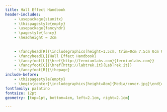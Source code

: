 ```yaml
---
title: Hall Effect Handbook
header-includes:
    - \usepackage{siunitx}
    - \thispagestyle{empty} 
    - \usepackage{fancyhdr}
    - \pagestyle{fancy}
    - \headheight = 3cm
    
  
    - \fancyhead[R]{\includegraphics[height=1.5cm, trim=0cm 7.5cm 0cm 0cm]{Media/logo_labtrek.png}}
    - \fancyhead[L]{Hall Effect Handbook}
    - \fancyfoot[L]{\href{http://fermiumlabs.com}{fermiumlabs.com}}
    - \fancyfoot[C]{\href{http://labtrek.it}{LabTrek.it}}
    - \fancyfoot[R]{\thepage}
include-before:
    - \thispagestyle{empty}
    - \begin{center}\includegraphics[height=8cm]{Media/cover.jpg}\end{center}
fontfamily: palatino
fontsize: 12pt
geometry: [top=1pt, bottom=4cm, left=2.1cm, right=2.1cm]

---
```


<!--
Copyright (C)  2016  Labtrek & Fermium LABS.
Permission is granted to copy, distribute and/or modify this document
under the terms of the GNU Free Documentation License, Version 1.3
or any later version published by the Free Software Foundation;
with the Invariant Sections being "Authorship", no Front-Cover Texts, and no Back-Cover Texts.
A copy of the license is included in the section entitled "GNU
Free Documentation License".
-->

<!-- ################################
to compile this document you need pandoc with pandoc-eqnos, pandoc-fignos and pandoc-tablenos filters
http://pandoc.org
https://github.com/tomduck/pandoc-eqnos
https://github.com/tomduck/pandoc-tablenos
https://github.com/tomduck/pandoc-fignos

Original paper by Giacomo Torzo of LabTrek
Revision and new technical documentation by Davide Bortolami of Fermium LABS

http://labtrek.it
https://fermiumlabs.com
- \fancyhead[R]{\includegraphics[height=1.5cm, trim=0cm 7.5cm 0cm 0cm]{Media/logo.eps}} 

################################ --> 
